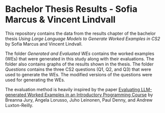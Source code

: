 # Bachelor Thesis Results - Sofia Marcus & Vincent Lindvall
This repository contains the data from the results chapter of the bachelor thesis *Using Large Language Models to Generate Worked Examples in CS2* by Sofia Marcus and Vincent Lindvall.

The folder *Generated and Evaluated WEs* contains the worked examples (WEs) that were generated in this study along with their evaluations. The folder also contains graphs of the results shown in the thesis. The folder *Questions* contains the three CS2 questions (Q1, Q2, and Q3) that were used to generate the WEs. The modified versions of the questions were used for generating the WEs.

The evaluation method is heavily inspired by the paper [Evaluating LLM-generated Worked Examples in an Introductory Programming Course](https://dl.acm.org/doi/10.1145/3636243.3636252) by Breanna Jury, Angela Lorusso, Juho Leinonen, Paul Denny, and Andrew Luxton-Reilly. 

